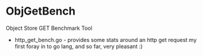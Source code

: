 # ObjGetBench
Object Store GET Benchmark Tool
* http_get_bench.go - provides some stats around an http get request
  my first foray in to go lang, and so far, very pleasant :)
